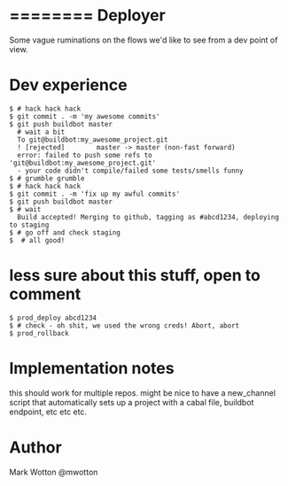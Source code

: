 ========
Deployer
========

Some vague ruminations on the flows we'd like to see from a dev point
of view.

Dev experience
==============


    $ # hack hack hack
    $ git commit . -m 'my awesome commits'
    $ git push buildbot master
      # wait a bit
      To git@buildbot:my_awesome_project.git
      ! [rejected]        master -> master (non-fast forward)
      error: failed to push some refs to 'git@buildbot:my_awesome_project.git'
      - your code didn't compile/failed some tests/smells funny
    $ # grumble grumble
    $ # hack hack hack
    $ git commit . -m 'fix up my awful commits'
    $ git push buildbot master
    $ # wait
      Build accepted! Merging to github, tagging as #abcd1234, deploying to staging
    $ # go off and check staging
    $  # all good!

# less sure about this stuff, open to comment

    $ prod_deploy abcd1234
    $ # check - oh shit, we used the wrong creds! Abort, abort
    $ prod_rollback
 
Implementation notes
====================

this should work for multiple repos. might be nice to have a
new_channel script that automatically sets up a project with a cabal
file, buildbot endpoint, etc etc etc.



Author
======
Mark Wotton @mwotton
